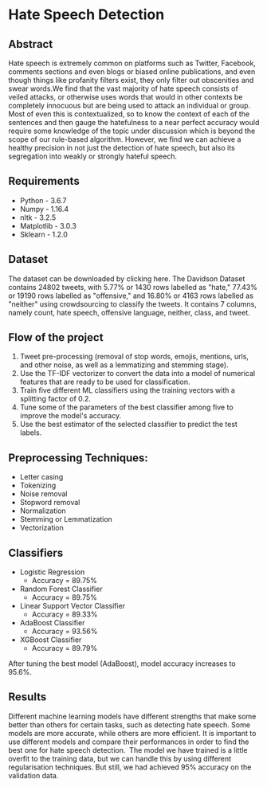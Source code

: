 # **Hate Speech Detection**

## Abstract
Hate speech is extremely common on platforms such as Twitter, Facebook, comments sections and even blogs or biased online publications, and even though things like profanity filters exist, they only filter out obscenities and swear words.We find that the vast majority of hate speech consists of veiled attacks, or otherwise uses words that would in other contexts be completely innocuous but are being used to attack an individual or group. Most of even this is contextualized, so to know the context of each of the sentences and then gauge the hatefulness to a near perfect accuracy would require some knowledge of the topic under discussion which is beyond the scope of our rule-based algorithm. However, we find we can achieve a healthy precision in not just the detection of hate speech, but also its segregation into weakly or strongly hateful speech.

## Requirements
- Python - 3.6.7
- Numpy - 1.16.4
- nltk - 3.2.5
- Matplotlib - 3.0.3
- Sklearn - 1.2.0

## Dataset
The dataset can be downloaded by clicking here. The Davidson Dataset contains 24802 tweets, with 5.77% or 1430 rows labelled as "hate," 77.43% or 19190 rows labelled as "offensive," and 16.80% or 4163 rows labelled as "neither" using crowdsourcing to classify the tweets. It contains 7 columns, namely count, hate speech, offensive language, neither, class, and tweet.

## Flow of the project
1. Tweet pre-processing (removal of stop words, emojis, mentions, urls, and other noise, as well as a lemmatizing and stemming stage).
2. Use the  TF-IDF vectorizer to convert the data into a model of numerical features that are ready to be used for classification.
3. Train five different ML classifiers using the training vectors with a splitting factor of 0.2.
4. Tune some of the parameters of the best classifier among five to improve the model's accuracy.
5. Use the best estimator of the selected classifier to predict the test labels.

## Preprocessing Techniques:
- Letter casing
- Tokenizing
- Noise removal
- Stopword removal
- Normalization
- Stemming or Lemmatization
- Vectorization

## Classifiers
- Logistic Regression
  + Accuracy = 89.75%
- Random Forest Classifier
  + Accuracy = 89.75%
- Linear Support Vector Classifier
  + Accuracy = 89.33%
- AdaBoost Classifier
  + Accuracy = 93.56%
- XGBoost Classifier
  + Accuracy = 89.79%
  
After tuning the best model (AdaBoost), model accuracy increases to 95.6%.

## Results
Different machine learning models have different strengths that make some better than others for certain tasks, such as detecting hate speech. Some models are more accurate, while others are more efficient. It is important to use different models and compare their performances in order to find the best one for hate speech detection.  The model we have trained is a little overfit to the training data, but we can handle this by using different regularisation techniques. But still, we had achieved 95% accuracy on the validation data.
